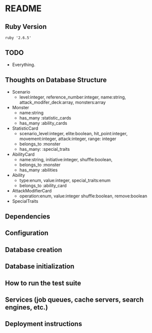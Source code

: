 # README

## Ruby Version
`ruby '2.6.5'`

## TODO
* Everything.

## Thoughts on Database Structure
* Scenario
  * level:integer, reference_number:integer, name:string, attack_modifer_deck:array, monsters:array
* Monster
  * name:string
  * has_many :statistic_cards
  * has_many :ability_cards
* StatisticCard
  * scenario_level:integer, elite:boolean, hit_point:integer, movement:integer, attack:integer, range: integer
  * belongs_to :monster
  * has_many: :special_traits
* AbilityCard
  * name:string, initiative:integer, shuffle:boolean,
  * belongs_to :monster
  * has_many :abilities
* Ability
  * type:enum, value:integer, special_traits:enum
  * belongs_to :ability_card
* AttackModifierCard
  * operation:enum, value:integer shuffle:boolean, remove:boolean
* SpecialTraits

## Dependencies
## Configuration
## Database creation
## Database initialization
## How to run the test suite
## Services (job queues, cache servers, search engines, etc.)
## Deployment instructions
